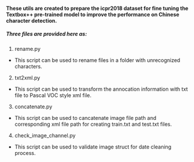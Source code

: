 #### These utils are created to prepare the icpr2018 dataset for fine tuning the Textbox++ pre-trained model to improve the performance on Chinese character detection.

##### Three files are provided here as:
1. rename.py

- This script can be used to rename files in a folder with unrecognized characters.
2. txt2xml.py
- This script can be used to transform the annocation information with txt file to Pascal VOC style xml file. 
3. concatenate.py
- This script can be used to cancatenate image file path and corresponding xml file path for creating train.txt and test.txt files.
4. check_image_channel.py
- This script can be used to validate image struct for date cleaning process.
